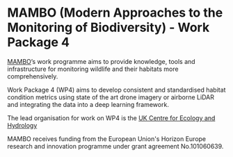 # MAMBO (Modern Approaches to the Monitoring of Biodiversity) - Work Package 4

[MAMBO](https://www.mambo-project.eu/)’s work programme aims to provide knowledge, tools and infrastructure for monitoring wildlife and their habitats more comprehensively.

Work Package 4 (WP4) aims to develop consistent and standardised habitat condition metrics using state of the art drone imagery or airborne LiDAR and integrating the data into a deep learning framework. 

The lead organisation for work on WP4 is the [UK Centre for Ecology and Hydrology](https://github.com/NERC-CEH/)

MAMBO receives funding from the European Union's Horizon Europe research and innovation programme under grant agreement No.101060639.
